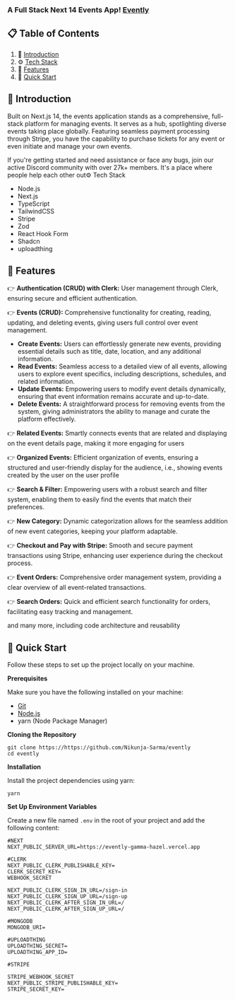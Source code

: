 ### A Full Stack Next 14 Events App! [Evently](https://evently-gamma-hazel.vercel.app)

## 📋 Table of Contents

1. 🤖 [Introduction](https://github.com/adrianhajdin/event_platform#introduction)
2. ⚙️ [Tech Stack](https://github.com/adrianhajdin/event_platform#tech-stack)
3. 🔋 [Features](https://github.com/adrianhajdin/event_platform#features)
4. 🤸 [Quick Start](https://github.com/adrianhajdin/event_platform#quick-start)

## 🤖 Introduction

Built on Next.js 14, the events application stands as a comprehensive, full-stack platform for managing events. It serves as a hub, spotlighting diverse events taking place globally. Featuring seamless payment processing through Stripe, you have the capability to purchase tickets for any event or even initiate and manage your own events.

If you're getting started and need assistance or face any bugs, join our active Discord community with over 27k+ members. It's a place where people help each other out⚙️ Tech Stack

- Node.js
- Next.js
- TypeScript
- TailwindCSS
- Stripe
- Zod
- React Hook Form
- Shadcn
- uploadthing

## 🔋 Features

👉 **Authentication (CRUD) with Clerk:** User management through Clerk, ensuring secure and efficient authentication.

👉 **Events (CRUD):** Comprehensive functionality for creating, reading, updating, and deleting events, giving users full control over event management.

- **Create Events:** Users can effortlessly generate new events, providing essential details such as title, date, location, and any additional information.
- **Read Events:** Seamless access to a detailed view of all events, allowing users to explore event specifics, including descriptions, schedules, and related information.
- **Update Events:** Empowering users to modify event details dynamically, ensuring that event information remains accurate and up-to-date.
- **Delete Events:** A straightforward process for removing events from the system, giving administrators the ability to manage and curate the platform effectively.

👉 **Related Events:** Smartly connects events that are related and displaying on the event details page, making it more engaging for users

👉 **Organized Events:** Efficient organization of events, ensuring a structured and user-friendly display for the audience, i.e., showing events created by the user on the user profile

👉 **Search & Filter:** Empowering users with a robust search and filter system, enabling them to easily find the events that match their preferences.

👉 **New Category:** Dynamic categorization allows for the seamless addition of new event categories, keeping your platform adaptable.

👉 **Checkout and Pay with Stripe:** Smooth and secure payment transactions using Stripe, enhancing user experience during the checkout process.

👉 **Event Orders:** Comprehensive order management system, providing a clear overview of all event-related transactions.

👉 **Search Orders:** Quick and efficient search functionality for orders, facilitating easy tracking and management.

and many more, including code architecture and reusability

## 🤸 Quick Start

Follow these steps to set up the project locally on your machine.

**Prerequisites**

Make sure you have the following installed on your machine:

- [Git](https://git-scm.com/)
- [Node.js](https://nodejs.org/en)
- yarn (Node Package Manager)

**Cloning the Repository**

```
git clone https://https://github.com/Nikunja-Sarma/evently
cd evently
```

**Installation**

Install the project dependencies using yarn:

```
yarn
```

**Set Up Environment Variables**

Create a new file named `.env` in the root of your project and add the following content:

```
#NEXT
NEXT_PUBLIC_SERVER_URL=https://evently-gamma-hazel.vercel.app

#CLERK
NEXT_PUBLIC_CLERK_PUBLISHABLE_KEY=
CLERK_SECRET_KEY=
WEBHOOK_SECRET

NEXT_PUBLIC_CLERK_SIGN_IN_URL=/sign-in
NEXT_PUBLIC_CLERK_SIGN_UP_URL=/sign-up
NEXT_PUBLIC_CLERK_AFTER_SIGN_IN_URL=/
NEXT_PUBLIC_CLERK_AFTER_SIGN_UP_URL=/

#MONGODB
MONGODB_URI=

#UPLOADTHING
UPLOADTHING_SECRET=
UPLOADTHING_APP_ID=

#STRIPE

STRIPE_WEBHOOK_SECRET
NEXT_PUBLIC_STRIPE_PUBLISHABLE_KEY=
STRIPE_SECRET_KEY=
```